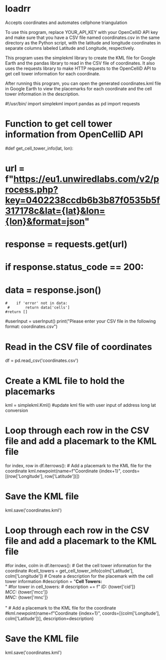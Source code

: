 # loadrr
Accepts coordinates and automates cellphone triangulation

To use this program, replace YOUR_API_KEY with your OpenCelliD API key and make sure that you have a CSV file named coordinates.csv in the same directory as the Python script, with the latitude and longitude coordinates in separate columns labeled Latitude and Longitude, respectively.

This program uses the simplekml library to create the KML file for Google Earth and the pandas library to read in the CSV file of coordinates. It also uses the requests library to make HTTP requests to the OpenCelliD API to get cell tower information for each coordinate.

After running this program, you can open the generated coordinates.kml file in Google Earth to view the placemarks for each coordinate and the cell tower information in the description.

#!/usr/bin/
import simplekml
import pandas as pd
import requests

# Function to get cell tower information from OpenCelliD API
#def get_cell_tower_info(lat, lon):
#    url = f"https://eu1.unwiredlabs.com/v2/process.php?key=0402238ccdb6b3b87f0535b5f317178c&lat={lat}&lon={lon}&format=json"
 #   response = requests.get(url)
  #  if response.status_code == 200:
   #     data = response.json()
    #    if 'error' not in data:
     #       return data['cells']
    #return []

#userInput = userInput()
print("Please enter your CSV file in the following format: coordinates.csv")

# Read in the CSV file of coordinates
df = pd.read_csv('coordinates.csv')

# Create a KML file to hold the placemarks
kml = simplekml.Kml()
#update kml file with user input of address long lat conversion

# Loop through each row in the CSV file and add a placemark to the KML file
for index, row in df.iterrows():
    # Add a placemark to the KML file for the coordinate
    kml.newpoint(name=f"Coordinate {index+1}", coords=[(row['Longitude'], row['Latitude'])])

# Save the KML file
kml.save('coordinates.kml')


# Loop through each row in the CSV file and add a placemark to the KML file
#for index, colm in df.iterrows():
    # Get the cell tower information for the coordinate
    #cell_towers = get_cell_tower_info(colm['Latitude'], colm['Longitude'])
    # Create a description for the placemark with the cell tower information
    #description = "<b>Cell Towers:</b><br>"
    #for tower in cell_towers:
     #   description += f"  <i>ID:</i> {tower['cid']}<br>  <i>MCC:</i> {tower['mcc']}<br>  <i>MNC:</i> {tower['mnc']}<br><br>"
    # Add a placemark to the KML file for the coordinate
    #kml.newpoint(name=f"Coordinate {index+1}", coords=[(colm['Longitude'], colm['Latitude'])], description=description)

# Save the KML file
kml.save('coordinates.kml')
